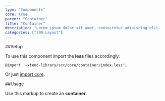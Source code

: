 ```yaml
---
type: "Components"
core: true
parent: "Container"
title: "Container"
description: "Lorem ipsum dolor sit amet, consectetur adipiscing elit. Nunc tempus laoreet leo sit amet iaculis."
categories: ["200-Layout"]
---
```


##Setup

To use this component import the **less** files accordingly:

```less
@import '~xtend-library/src/core/container/index.less';
```

Or just [import core](/core/setup/#@TODO).

##Usage

Use this markup to create an **container**.

<script type="text/plain" class="language-markup">
  <div class="container">
    <!-- content -->
  </div>
</script>
